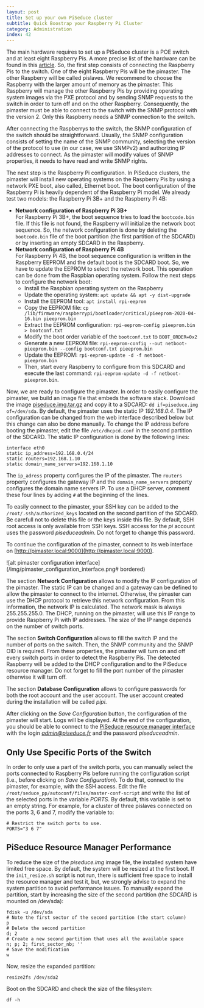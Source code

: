 ```yaml
---
layout: post
title: Set up your own PiSeduce cluster
subtitle: Quick Boostrap your Raspberry Pi Cluster
category: Administration
index: 42 
---
```


The main hardware requires to set up a PiSeduce cluster is a POE switch and at least eight Raspberry Pis. A more precise
list of the hardware can be found in this [article](/2020-05-28-picluster-setup-from-scratch-ep1). So, the first step
consists of connecting the Raspberry Pis to the switch. One of the eight Raspberry Pis will be the pimaster. The other
Raspberry will be called pislaves. We recommend to choose the Raspberry with the larger amount of memory as the
pimaster. This Raspberry will manage the other Raspberry Pis by providing operating system images via the PXE protocol
and by sending SNMP requests to the switch in order to turn off and on the other Raspberry. Consequently, the pimaster
must be able to connect to the switch with the SNMP protocol with the version 2. Only this Raspberry needs a SNMP
connection to the switch.

After connecting the Raspberrys to the switch, the SNMP configuration of the switch should be straightforward. Usually,
the SNMP configuration consists of setting the name of the SNMP community, selecting the version of the protocol to use
(in our case, we use SNMPv2) and authorizing IP addresses to connect. As the pimaster will modify values of SNMP
properties, it needs to have read and write SNMP rights.

The next step is the Raspberry Pi configuration. In PiSeduce clusters, the pimaster will install new operating systems
on the Raspberry Pis by using a network PXE boot, also called, Ethernet boot. The boot configuration of the Raspberry Pi
is heavily dependent of the Raspberry Pi model. We already test two models: the Raspberry Pi 3B+ and the Raspberry Pi
4B:
* **Network configuration of Raspberry Pi 3B+**  
  For Raspberry Pi 3B+, the boot sequence tries to load the `bootcode.bin` file. If this file is not found, the
  Raspberry will initialize the network boot sequence. So, the network configuration is done by deleting the
  `bootcode.bin` file of the boot partition (the first partition of the SDCARD) or by inserting an empty SDCARD in the
  Raspberry.
* **Network configuration of Raspberry Pi 4B**  
  For Raspberry Pi 4B, the boot sequence configuration is written in the Raspberry EEPROM and the default boot is the
  SDCARD boot. So, we have to update the EEPROM to select the network boot. This operation can be done from the Raspbian
  operating system. Follow the next steps to configure the network boot:
  * Install the Raspbian operating system on the Raspberry
  * Update the operating system: `apt update && apt -y dist-upgrade`
  * Install the EEPROM tool: `apt install rpi-eeprom`
  * Copy the EEPROM file: `cp /lib/firmware/raspberrypi/bootloader/critical/pieeprom-2020-04-16.bin pieeprom.bin`
  * Extract the EEPROM configuration: `rpi-eeprom-config pieeprom.bin > bootconf.txt`
  * Modify the boot order variable of the `bootconf.txt` to `BOOT_ORDER=0x2`
  * Generate a new EEPROM file: `rpi-eeprom-config --out netboot-pieeprom.bin --config bootconf.txt pieeprom.bin`
  * Update the EEPROM: `rpi-eeprom-update -d -f netboot-pieeprom.bin`
  * Then, start every Raspberry to configure from this SDCARD and execute the last command:
  `rpi-eeprom-update -d -f netboot-pieeprom.bin`.

Now, we are ready to configure the pimaster. In order to easily configure the pimaster, we build an image file that
embeds the software stack. Download the image [piseduce.img.tar.gz](http://pi.seduce.fr/) and copy it to a SDCARD: `dd
if=piseduce.img of=/dev/sda`. By default, the pimaster uses the static IP *192.168.0.4*. The IP configuration can be
changed from the web interface described below but this change can also be done manually. To change the IP address
before booting the pimaster, edit the file `/etc/dhcpcd.conf` in the second partition of the SDCARD. The static IP
configuration is done by the following lines:
```
interface eth0
static ip_address=192.168.0.4/24
static routers=192.168.1.10
static domain_name_servers=192.168.1.10
```
The `ip_adress` property configures the IP of the pimaster. The `routers` property configures the gateway IP and the
`domain_name_servers` property configures the domain name servers IP. To use a DHCP server, comment these four lines
by adding `#` at the beginning of the lines.

To easily connect to the pimaster, your SSH key can be added to the `/root/.ssh/authorized_keys` located on the second
partition of the SDCARD. Be carefull not to delete this file or the keys inside this file. By default, SSH root access
is only available from SSH keys. SSH access for the *pi* account uses the password *piseduceadmin*. Do not forget to
change this password.

To continue the configuration of the pimaster, connect to its web interface on
[http://pimaster.local:9000](http://pimaster.local:9000).

![alt pimaster configuration interface](/img/pimaster_configuration_interface.png# bordered)

The section **Network Configuration** allows to modify the IP configuration of the pimaster. The static IP can be
changed and a gateway can be defined to allow the pimaster to connect to the internet. Otherwise, the pimaster can use
the DHCP protocol to retrieve this network configuration. From this information, the network IP is calculated. The
network mask is always 255.255.255.0. The DHCP, running on the pimaster, will use this IP range to provide Raspberry Pi
with IP addresses. The size of the IP range depends on the number of switch ports.

The section **Switch Configuration** allows to fill the switch IP and the number of ports on the switch. Then, the
SNMP community and the SNMP OID is required. From these properties, the pimaster will turn on and off every switch ports
in order to detect the Raspberry Pis. The detected Raspberry will be added to the DHCP configuration and to the PiSeduce
resource manager. Do not forget to fill the port number of the pimaster otherwise it will turn off.

The section **Database Configuration** allows to configure passwords for both the root account and the user account. The
user account created during the installation will be called *pipi*.

After clicking on the *Save Configuration* button, the configuration of the pimaster will start. Logs will be displayed.
At the end of the configuration, you should be able to connect to the [PiSeduce resource manager
interface](http://pimaster.local:9000) with the login *admin@piseduce.fr* and the password *piseduceadmin*.

## Only Use Specific Ports of the Switch
In order to only use a part of the switch ports, you can manually select the ports connected to Raspberry Pis before
running the configuration script (i.e., before clicking on *Save Configuration*). To do that, connect to the pimaster,
for example, with the SSH access. Edit the file `/root/seduce_pp/autoconf/files/master-conf-script` and write the list
of the selected ports in the variable *PORTS*. By default, this variable is set to an empty string. For example, for a
cluster of three pislaves connected on the ports 3, 6 and 7, modify the variable to:
```
# Restrict the switch ports to use.
PORTS="3 6 7"
```

## PiSeduce Resource Manager Performance
To reduce the size of the *piseduce.img* image file, the installed system have limited free space. By default, the
system will be resized at the first boot. If the `init_resize.sh` script is not run, there is sufficient free
space to install the resource manager and test it, but, we strongly advise to expand the system partition to avoid
performance issues. To manually expand the partition, start by increasing the size of the second partition (the SDCARD
is mounted on /dev/sda):
```
fdisk -u /dev/sda
# Note the first sector of the second partition (the start column)
p
# Delete the second partition
d; 2
# Create a new second partition that uses all the available space
n; p; 2; first_sector_nb; ''
# Save the modification
w
```
Now, resize the expanded partition:
```
resize2fs /dev/sda2
```
Boot on the SDCARD and check the size of the filesystem:
```
df -h
```